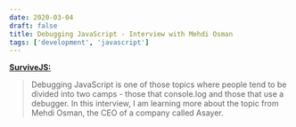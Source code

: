 ```yaml
---
date: 2020-03-04
draft: false
title: Debugging JavaScript - Interview with Mehdi Osman
tags: ['development', 'javascript']
---
```


**[SurviveJS:](https://survivejs.com/blog/debugging-interview/)**

> Debugging JavaScript is one of those topics where people tend to be divided into two camps - those that console.log and those that use a debugger. In this interview, I am learning more about the topic from Mehdi Osman, the CEO of a company called Asayer.<!-- excerpt -->
